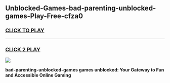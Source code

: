 
## Unblocked-Games-bad-parenting-unblocked-games-Play-Free-cfza0
<h3>
<a href="https://premium76.site?title=bad-parenting-unblocked-games&ref=18A1">CLICK TO PLAY</a></h3>
<hr>

<h3>
<a href="https://premium76.site?title=bad-parenting-unblocked-games&ref=18A1">CLICK 2 PLAY</a>
  
</h3>

<a href="https://premium76.site?title=bad-parenting-unblocked-games&ref=18A1"><img src="https://clearcache.store/games.png"></a>


**bad-parenting-unblocked-games games unblocked: Your Gateway to Fun and Accessible Online Gaming**
